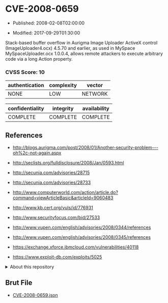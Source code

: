 # CVE-2008-0659

- Published: 2008-02-08T02:00:00

- Modified: 2017-09-29T01:30:00

Stack-based buffer overflow in Aurigma Image Uploader ActiveX control (ImageUploader4.ocx) 4.5.70 and earlier, as used in MySpace MySpaceUploader.ocx 1.0.0.4, allows remote attackers to execute arbitrary code via a long Action property.

### CVSS Score: **10**

| authentication | complexity | vector |
| --- | --- | --- |
| NONE | LOW | NETWORK |

| confidentiality | integrity | availability |
| --- | --- | --- |
| COMPLETE | COMPLETE | COMPLETE |

## References

* http://blogs.aurigma.com/post/2008/01/Another-security-problem---oh%2c-not-again.aspx

* http://seclists.org/fulldisclosure/2008/Jan/0593.html

* http://secunia.com/advisories/28715

* http://secunia.com/advisories/28733

* http://www.computerworld.com/action/article.do?command=viewArticleBasic&articleId=9060483

* http://www.kb.cert.org/vuls/id/776931

* http://www.securityfocus.com/bid/27533

* http://www.vupen.com/english/advisories/2008/0344/references

* http://www.vupen.com/english/advisories/2008/0345/references

* https://exchange.xforce.ibmcloud.com/vulnerabilities/40118

* https://www.exploit-db.com/exploits/5025

<details>
<summary>About this repository</summary> 

  This repository is part of the project [Live Hack CVE](https://github.com/Live-Hack-CVE). Main website can be found [www.live-hack.org](https://www.live-hack.org) 
  
  Made by [Sn0wAlice](https://github.com/Sn0wAlice) for the people that care about security and need to have a feed of the latest CVEs. Hope you enjoy it, don't forget to star the repo and follow me on [Twitter](https://twitter.com/Sn0wAlice) and [Github](https://github.com/Sn0wAlice). And that is my [personnal website](https://www.alice-snow.me/)

  - [Home Page](https://github.com/Live-Hack-CVE)
  - [Framework](https://github.com/Live-Hack-CVE/cve-framework)
  - [CVE database](https://github.com/Live-Hack-CVE/full_database)
  - [Changelog](https://github.com/Live-Hack-CVE/Changelog)
</details>

## Brut File

* [CVE-2008-0659.json](https://raw.githubusercontent.com/Live-Hack-CVE/full_database/main/cves/2008/CVE-2008-0659.json)

